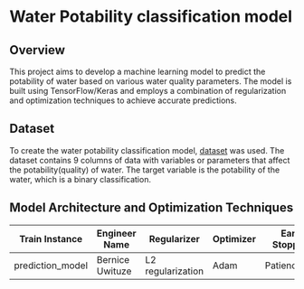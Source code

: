 # Water Potability classification model

## Overview

This project aims to develop a machine learning model to predict the potability of water based on various water quality parameters.
The model is built using TensorFlow/Keras and employs a combination of regularization and optimization techniques to achieve accurate predictions.

## Dataset

To create the water potability classification model, [dataset](https://drive.google.com/file/d/1VXHjV4Hi7d__I9v2KYudh32OVud3aEvm/view) was used. The
dataset contains 9 columns of data with variables or parameters that affect the potability(quality) of water. The target variable is the potability of
the water, which is a binary classification.

## Model Architecture and Optimization Techniques

| Train Instance | Engineer Name | Regularizer | Optimizer | Early Stopping | Dropout Rate | Accuracy | F1 Score | Recall | Precision |
|----------------|---------------|-------------|-----------|----------------|--------------|----------|----------|---------|-----------|
|prediction_model|Bernice Uwituze|L2 regularization|Adam   | Patience=10    |              |          |          |         |           |

